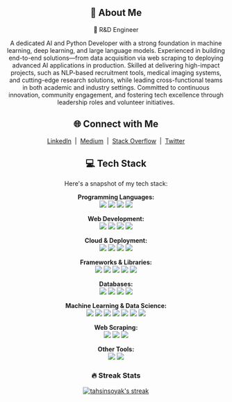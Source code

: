 <div align="center">

<h2>💫 About Me</h2>
<p>
  🔭 R&D Engineer

A dedicated AI and Python Developer with a strong foundation in machine learning, deep learning, and large language models. Experienced in building end-to-end solutions—from data acquisition via web scraping to deploying advanced AI applications in production. Skilled at delivering high-impact projects, such as NLP-based recruitment tools, medical imaging systems, and cutting-edge research solutions, while leading cross-functional teams in both academic and industry settings. Committed to continuous innovation, community engagement, and fostering tech excellence through leadership roles and volunteer initiatives.
</p>

<h2>🌐 Connect with Me</h2>
<p>
  <a href="https://linkedin.com/in/tahsin-soyak-669650231">LinkedIn</a> &nbsp;|&nbsp;
  <a href="https://medium.com/@tahsinsoyakk">Medium</a> &nbsp;|&nbsp;
  <a href="https://stackoverflow.com/users/16888689">Stack Overflow</a> &nbsp;|&nbsp;
  <a href="https://twitter.com/tahsinsoyakk">Twitter</a>
</p>

<h2>💻 Tech Stack</h2>
<p>Here's a snapshot of my tech stack:</p>

<p>
  <strong>Programming Languages:</strong><br>
  <img src="https://img.shields.io/badge/Python-3670A0?style=flat&logo=python&logoColor=ffdd54" />
  <img src="https://img.shields.io/badge/C-%2300599C.svg?style=flat&logo=c&logoColor=white" />
  <img src="https://img.shields.io/badge/C%23-%23239120.svg?style=flat&logo=c-sharp&logoColor=white" />
  <img src="https://img.shields.io/badge/C++-%2300599C.svg?style=flat&logo=c%2B%2B&logoColor=white" />
</p>

<p>
  <strong>Web Development:</strong><br>
  <img src="https://img.shields.io/badge/HTML5-%23E34F26.svg?style=flat&logo=html5&logoColor=white" />
  <img src="https://img.shields.io/badge/CSS3-%231572B6.svg?style=flat&logo=css3&logoColor=white" />
  <img src="https://img.shields.io/badge/JavaScript-%23323330.svg?style=flat&logo=javascript&logoColor=%23F7DF1E" />
  <img src="https://img.shields.io/badge/Bootstrap-%23563D7C.svg?style=flat&logo=bootstrap&logoColor=white" />
</p>

<p>
  <strong>Cloud & Deployment:</strong><br>
  <img src="https://img.shields.io/badge/netlify-%23000000.svg?style=flat&logo=netlify&logoColor=#00C7B7" />
  <img src="https://img.shields.io/badge/heroku-%23430098.svg?style=flat&logo=heroku&logoColor=white" />
  <img src="https://img.shields.io/badge/Google%20Cloud-%234285F4.svg?style=flat&logo=google-cloud&logoColor=white" />
  <img src="https://img.shields.io/badge/firebase-%23039BE5.svg?style=flat&logo=firebase" />
</p>

<p>
  <strong>Frameworks & Libraries:</strong><br>
  <img src="https://img.shields.io/badge/Django-092E20?style=flat&logo=django&logoColor=white" />
  <img src="https://img.shields.io/badge/.NET-5C2D91?style=flat&logo=.net&logoColor=white" />
  <img src="https://img.shields.io/badge/bootstrap-%23563D7C.svg?style=flat&logo=bootstrap&logoColor=white" />
  <img src="https://img.shields.io/badge/FastAPI-005571?style=flat&logo=fastapi" />
  <img src="https://img.shields.io/badge/flask-%23000.svg?style=flat&logo=flask&logoColor=white" />
</p>

<p>
  <strong>Databases:</strong><br>
  <img src="https://img.shields.io/badge/mysql-%2300f.svg?style=flat&logo=mysql&logoColor=white" />
  <img src="https://img.shields.io/badge/MongoDB-%234ea94b.svg?style=flat&logo=mongodb&logoColor=white" />
  <img src="https://img.shields.io/badge/Microsoft%20SQL%20Sever-CC2927?style=flat&logo=microsoft%20sql%20server&logoColor=white" />
  <img src="https://img.shields.io/badge/SQLite-%2307405e.svg?style=flat&logo=sqlite&logoColor=white" />
</p>

<p>
  <strong>Machine Learning & Data Science:</strong><br>
  <img src="https://img.shields.io/badge/NumPy-%23013243.svg?style=flat&logo=numpy&logoColor=white" />
  <img src="https://img.shields.io/badge/Pandas-%23150458.svg?style=flat&logo=pandas&logoColor=white" />
  <img src="https://img.shields.io/badge/Keras-%23D00000.svg?style=flat&logo=Keras&logoColor=white" />
  <img src="https://img.shields.io/badge/PyTorch-%23EE4C2C.svg?style=flat&logo=PyTorch&logoColor=white" />
  <img src="https://img.shields.io/badge/scikit--learn-%23F7931E.svg?style=flat&logo=scikit-learn&logoColor=white" />
  <img src="https://img.shields.io/badge/SciPy-%230C55A5.svg?style=flat&logo=scipy&logoColor=%white" />
  <img src="https://img.shields.io/badge/TensorFlow-%23FF6F00.svg?style=flat&logo=TensorFlow&logoColor=white" />
</p>

<p>
  <strong>Web Scraping:</strong><br>
  <img src="https://img.shields.io/badge/Beautiful%20Soup-%2300FF00.svg?style=flat" />
  <img src="https://img.shields.io/badge/Requests-%23000000.svg?style=flat" />
  <img src="https://img.shields.io/badge/Selenium-%23000000.svg?style=flat" />
</p>

<p>
  <strong>Other Tools:</strong><br>
  <img src="https://img.shields.io/badge/-RaspberryPi-C51A4A?style=flat&logo=Raspberry-Pi" />
  <img src="https://img.shields.io/badge/CMake-%23008FBA.svg?style=flat&logo=cmake&logoColor=white" />
</p>

<div>
  <h3>🔥 Streak Stats</h3>
  <p>
    <a href="">
      <img align="center" title="🔥 Get streak stats for your profile at git.io/streak-stats" alt="tahsinsoyak's streak" src="https://streak-stats.demolab.com/?user=tahsinsoyak&theme=monokai-metallian&hide_border=true"/>
    </a>
  </p>
</div>

</div>
